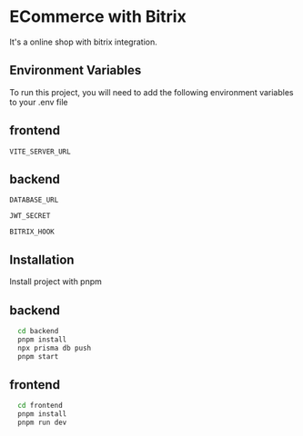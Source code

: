 
# ECommerce with Bitrix

It's a online shop with bitrix integration.


## Environment Variables

To run this project, you will need to add the following environment variables to your .env file

## frontend

`VITE_SERVER_URL`

## backend

`DATABASE_URL`

`JWT_SECRET`

`BITRIX_HOOK`

## Installation

Install project with pnpm


## backend
```bash
  cd backend
  pnpm install
  npx prisma db push
  pnpm start
```

## frontend
```bash
  cd frontend
  pnpm install
  pnpm run dev
```
